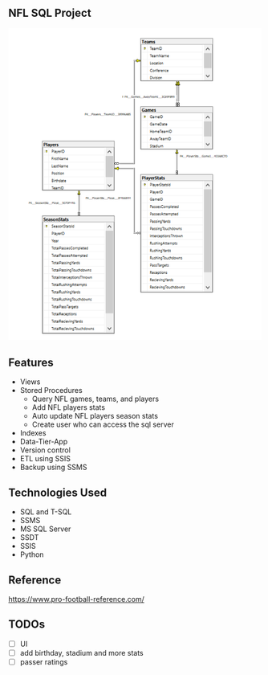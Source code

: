 ## NFL SQL Project
![diagram](https://github.com/tyang146/NFL_SQL_Project/blob/master/DiagramPhoto/1.PNG)
## Features
- Views
- Stored Procedures
  - Query NFL games, teams, and players
  - Add NFL players stats
  - Auto update NFL players season stats
  - Create user who can access the sql server
- Indexes
- Data-Tier-App 
- Version control 
- ETL using SSIS
- Backup using SSMS
## Technologies Used
- SQL and T-SQL
- SSMS
- MS SQL Server
- SSDT
- SSIS
- Python
## Reference
https://www.pro-football-reference.com/
## TODOs
- [ ] UI
- [ ] add birthday, stadium and more stats
- [ ] passer ratings
